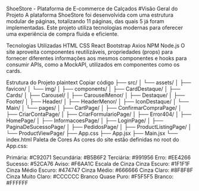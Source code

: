 ShoeStore - Plataforma de E-commerce de Calçados
#Visão Geral do Projeto
A plataforma ShoeStore foi desenvolvida com uma estrutura modular de páginas, totalizando 11 páginas, das quais 5 já foram implementadas. Este projeto utiliza tecnologias modernas para oferecer uma experiência de compra fluida e eficiente.

Tecnologias Utilizadas
HTML
CSS
React
Bootstrap
Axios
NPM
Node.js
O site aproveita componentes reutilizáveis, propriedades (props) para fornecer diferentes informações aos mesmos componentes e hooks para consumir APIs, como a MockAPI, utilizados em componentes como os cards.

Estrutura do Projeto
plaintext
Copiar código
├── src/
│   └── assets/
│       ├── favicon/
│       └── img/
│   ├── components/
│       ├── CardDestaque/
│       ├── Cards/
│       ├── Carousel/
│       ├── CarouselMenor/
│       ├── Destaque/
│       ├── Footer/
│       ├── Header/
│       ├── HeaderMenor/
│       ├── IconDestaque/
│       └── Main/
│   └── pages/
│       ├── CartPage/
│       ├── ConfirmarCompraPage/
│       ├── CriarContaPage/
│       ├── CriarFormularioPage/
│       ├── Error404/
│       ├── HomePage/
│       ├── InformacoesPage/
│       ├── LoginPage/
│       ├── PaginaDeSucessoPage/
│       ├── PedidosPage/
│       ├── ProductListingPage/
│       └── ProductViewPage/
├── App.css
├── App.jsx
├── Main.jsx
└── index.html
Paleta de Cores
As cores do site estão definidas no root do App.css:

Primária: #C92071
Secundária: #B5B6F2
Terciária: #991956
Erro: #EE4266
Sucesso: #52CA76
Aviso: #F6AA1C
Escala de Cinza
Cinza Escuro: #1F1F1F
Cinza Médio Escuro: #474747
Cinza Médio: #666666
Cinza Claro: #8F8F8F
Cinza Muito Claro: #CCCCCC
Branco Quase Puro: #F5F5F5
Branco: #FFFFFF
